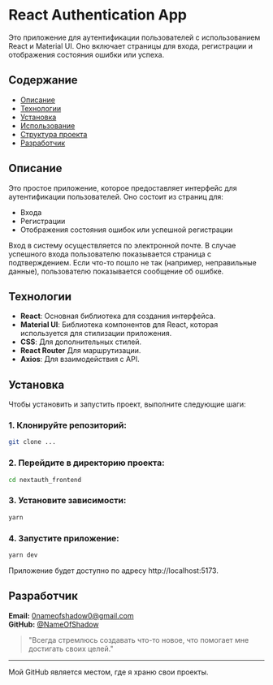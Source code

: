 # React Authentication App

Это приложение для аутентификации пользователей с использованием React и Material UI. Оно включает страницы для входа, регистрации и отображения состояния ошибки или успеха.

## Содержание

- [Описание](#описание)
- [Технологии](#технологии)
- [Установка](#установка)
- [Использование](#использование)
- [Структура проекта](#структура-проекта)
- [Разработчик](#разработчик)

## Описание

Это простое приложение, которое предоставляет интерфейс для аутентификации пользователей. Оно состоит из страниц для:

- Входа
- Регистрации
- Отображения состояния ошибок или успешной регистрации

Вход в систему осуществляется по электронной почте. В случае успешного входа пользователю показывается страница с подтверждением. Если что-то пошло не так (например, неправильные данные), пользователю показывается сообщение об ошибке.

## Технологии

- **React**: Основная библиотека для создания интерфейса.
- **Material UI**: Библиотека компонентов для React, которая используется для стилизации приложения.
- **CSS**: Для дополнительных стилей.
- **React Router** Для маршрутизации.
- **Axios**: Для взаимодействия с API.
  
## Установка

Чтобы установить и запустить проект, выполните следующие шаги:

### 1. Клонируйте репозиторий:

```bash
git clone ...
```

### 2. Перейдите в директорию проекта:
```bash
cd nextauth_frontend
```

### 3. Установите зависимости:
```bash
yarn
```

### 4. Запустите приложение:
```bash
yarn dev
```

Приложение будет доступно по адресу http://localhost:5173.

## Разработчик
**Email:** [0nameofshadow0@gmail.com](mailto:0nameofshadow0@gmail.com)  
**GitHub:** [@NameOfShadow](https://github.com/NameOfShadow)

> "Всегда стремлюсь создавать что-то новое, что помогает мне достигать своих целей."

---

Мой GitHub является местом, где я храню свои проекты.
